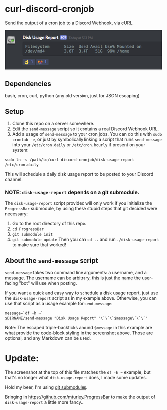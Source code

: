 # curl-discord-cronjob
Send the output of a cron job to a Discord Webhook, via cURL.

![screenshot](https://raw.githubusercontent.com/mturley/curl-discord-cronjob/master/screenshot.png)

## Dependencies
bash, cron, curl, python (any old version, just for JSON escaping)

## Setup
1. Clone this repo on a server somewhere.
2. Edit the `send-message` script so it contains a real Discord Webhook URL.
3. Add a usage of `send-message` to your cron jobs. You can do this with `sudo crontab -e`, or just by symbolically linking a script that runs `send-message` into your `/etc/cron.daily` or `/etc/cron.hourly` if present on your system:
```
sudo ln -s /path/to/curl-discord-cronjob/disk-usage-report /etc/cron.daily
```
This will schedule a daily disk usage report to be posted to your Discord channel.

### NOTE: `disk-usage-report` depends on a git submodule.
The `disk-usage-report` script provided will only work if you initialize the `ProgressBar` submodule, by using these stupid steps that git decided were necessary:
1. Go to the root directory of this repo.
2. `cd ProgressBar`
3. `git submodule init`
4. `git submodule update`
Then you can `cd ..` and run `./disk-usage-report` to make sure that worked!

## About the `send-message` script
`send-message` takes two command line arguments: a username, and a message. The username can be arbitrary,
this is just the name the user-facing "bot" will use when posting.

If you want a quick and easy way to schedule a disk usage report, just use the `disk-usage-report` script as in my example above.
Otherwise, you can use that script as a usage example for `send-message`:

```
message=`df -h ~`
$DIRNAME/send-message "Disk Usage Report" "\`\`\`$message\`\`\`"
```

Note: The escaped triple-backticks around `$message` in this example are what provide the code-block styling in the screenshot above. Those are optional, and any Markdown can be used.

# Update:
The screenshot at the top of this file matches the `df -h ~` example, but that's no longer what `disk-usage-report` does, I made some updates.

Hold my beer, I'm using [git submodules](https://git-scm.com/book/en/v2/Git-Tools-Submodules).

Bringing in https://github.com/mturley/ProgressBar to make the output of `disk-usage-report` a little more fancy...
